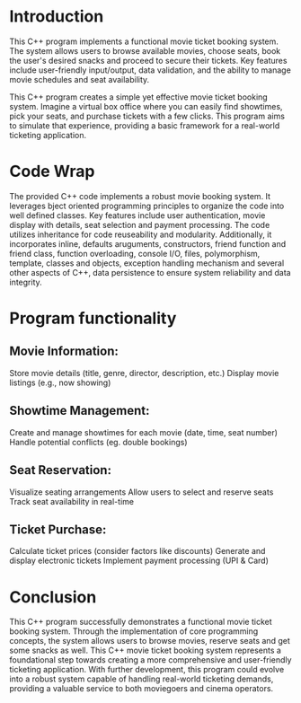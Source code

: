 # Introduction

This C++ program implements a functional movie ticket booking system. The system allows users to browse available movies, choose seats, book the user's desired snacks and proceed to secure their tickets. Key features include user-friendly input/output, data validation, and the ability to manage movie schedules and seat availability.

This C++ program creates a simple yet effective movie ticket booking system. Imagine a virtual box office where you can easily find showtimes, pick your seats, and purchase tickets with a few clicks. This program aims to simulate that experience, providing a basic framework for a real-world ticketing application.

# Code Wrap

The provided C++ code implements a robust movie booking system. It leverages bject oriented programming principles to organize the code into well defined classes. Key features include user authentication, movie display with details, seat selection and payment processing. The code utilizes inheritance for code reuseability and modularity. Additionally, it incorporates inline, defaults aruguments, constructors, friend function and friend class, function overloading, console I/O, files, polymorphism, template, classes and objects, exception handling mechanism and several other aspects of C++, data persistence to ensure system reliability and data integrity.

# Program functionality

## Movie Information:
Store movie details (title, genre, director, description, etc.)
Display movie listings (e.g., now showing)

## Showtime Management:
Create and manage showtimes for each movie (date, time, seat number)
Handle potential conflicts (eg. double bookings)

## Seat Reservation:
Visualize seating arrangements
Allow users to select and reserve seats
Track seat availability in real-time

## Ticket Purchase:
Calculate ticket prices (consider factors like discounts)
Generate and display electronic tickets
Implement payment processing (UPI & Card)

# Conclusion

This C++ program successfully demonstrates a functional movie ticket booking system. Through the implementation of core programming concepts, the system allows users to browse movies,  reserve seats and get some snacks as well. This C++ movie ticket booking system represents a foundational step towards creating a more comprehensive and user-friendly ticketing application. With further development, this program could evolve into a robust system capable of handling real-world ticketing demands, providing a valuable service to both moviegoers and cinema operators.
